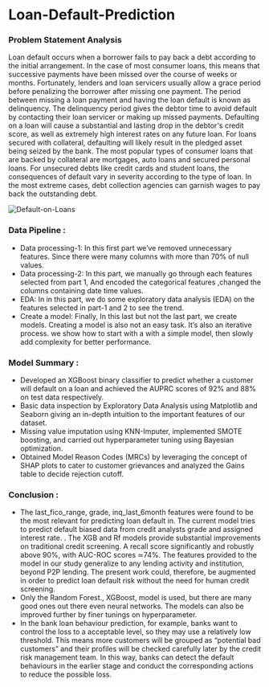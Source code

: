 # Loan-Default-Prediction

### **Problem Statement Analysis**
Loan default occurs when a borrower fails to pay back a debt according to the initial arrangement. In the case of most consumer loans, this means that successive payments have been missed over the course of weeks or months. Fortunately, lenders and loan servicers usually allow a grace period before penalizing the borrower after missing one payment. The period between missing a loan payment and having the loan default is known as delinquency. The delinquency period gives the debtor time to avoid default by contacting their loan servicer or making up missed payments.
Defaulting on a loan will cause a substantial and lasting drop in the debtor's credit score, as well as extremely high interest rates on any future loan. For loans secured with collateral, defaulting will likely result in the pledged asset being seized by the bank. The most popular types of consumer loans that are backed by collateral are mortgages, auto loans and secured personal loans. For unsecured debts like credit cards and student loans, the consequences of default vary in severity according to the type of loan. In the most extreme cases, debt collection agencies can garnish wages to pay back the outstanding debt.
 
 ![Default-on-Loans](https://user-images.githubusercontent.com/81186352/122775848-2e7a6f00-d2c8-11eb-80a8-ac295439e4ea.jpg)

### Data Pipeline :
* Data processing-1: In this first part we’ve removed unnecessary features. Since there were many columns with more than 70% of null values.
* Data processing-2: In this part, we manually go through each features selected from part 1, And encoded the categorical features ,changed the columns containing date time values.
* EDA: In in this part, we do some exploratory data analysis (EDA) on the features selected in part-1 and 2 to see the trend.
* Create a model: Finally, In this last but not the last part, we create models. Creating a model is also not an easy task. It’s also an iterative process. we show how to start with a with a simple model, then slowly add complexity for better performance.

### Model Summary :
* Developed an XGBoost binary classifier to predict whether a customer will default on a loan and achieved the AUPRC scores of 92% and 88% on test data respectively.
* Basic data inspection by Exploratory Data Analysis using Matplotlib and Seaborn giving an in-depth intuition to the important features of our dataset.
* Missing value imputation using KNN-Imputer, implemented SMOTE boosting, and carried out hyperparameter tuning using Bayesian optimization.
* Obtained Model Reason Codes (MRCs) by leveraging the concept of SHAP plots to cater to customer grievances and analyzed the Gains table to decide rejection cutoff.

### Conclusion :
* The last_fico_range, grade, inq_last_6month features were found to be the most relevant for predicting loan default in. The current model tries to predict default biased data from credit analysts grade and assigned interest rate. . The XGB and Rf models provide substantial improvements on traditional credit screening. A recall score significantly and robustly above 90%, with AUC-ROC scores ≃74%. The features provided to the model in our study generalize to any lending activity and institution, beyond P2P lending. The present work could, therefore, be augmented in order to predict loan default risk without the need for human credit screening.
* Only the Random Forest., XGBoost, model is used, but there are many good ones out there even neural networks. The models can also be improved further by finer tunings on hyperparameter.
* In the bank loan behaviour prediction, for example, banks want to control the loss to a acceptable level, so they may use a relatively low threshold. This means more customers will be grouped as “potential bad customers” and their profiles will be checked carefully later by the credit risk management team. In this way, banks can detect the default behaviours in the earlier stage and conduct the corresponding actions to reduce the possible loss.


